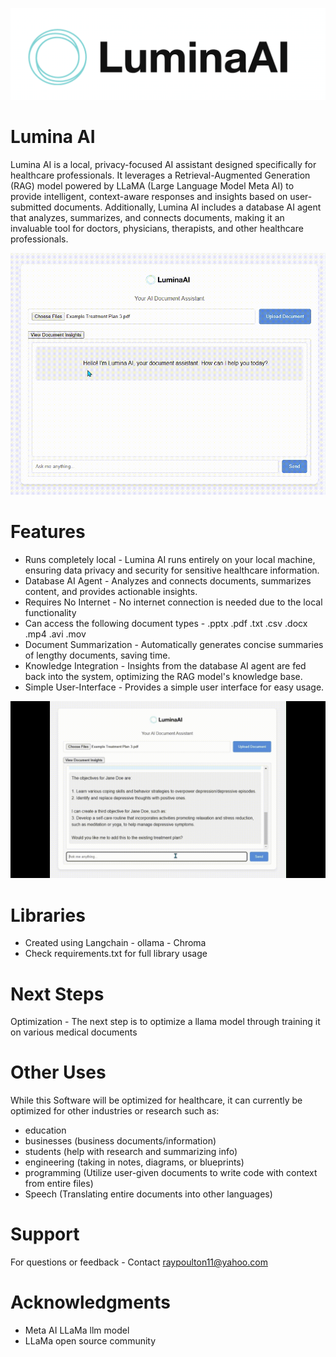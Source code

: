 ![alt text](image.png)

# Lumina AI
Lumina AI is a local, privacy-focused AI assistant designed specifically for healthcare professionals. It leverages a Retrieval-Augmented Generation (RAG) model powered by LLaMA (Large Language Model Meta AI) to provide intelligent, context-aware responses and insights based on user-submitted documents. Additionally, Lumina AI includes a database AI agent that analyzes, summarizes, and connects documents, making it an invaluable tool for doctors, physicians, therapists, and other healthcare professionals.

![alt text](<LuminaAI Test.gif>)

# Features
- Runs completely local - Lumina AI runs entirely on your local machine, ensuring data privacy and security for sensitive healthcare information.
- Database AI Agent - Analyzes and connects documents, summarizes content, and provides actionable insights.
- Requires No Internet - No internet connection is needed due to the local functionality
- Can access the following document types - .pptx .pdf .txt .csv .docx .mp4 .avi .mov
- Document Summarization - Automatically generates concise summaries of lengthy documents, saving time.
- Knowledge Integration - Insights from the database AI agent are fed back into the system, optimizing the RAG model's knowledge base.
- Simple User-Interface - Provides a simple user interface for easy usage.

![alt text](<LuminaAI Test 2.gif>)

# Libraries
- Created using Langchain - ollama - Chroma
- Check requirements.txt for full library usage

# Next Steps
Optimization - The next step is to optimize a llama model through training it on various medical documents

# Other Uses
While this Software will be optimized for healthcare, it can currently be optimized for other industries or research such as:
- education
- businesses (business documents/information)
- students (help with research and summarizing info)
- engineering (taking in notes, diagrams, or blueprints)
- programming (Utilize user-given documents to write code with context from entire files)
- Speech (Translating entire documents into other languages)

# Support
For questions or feedback - Contact raypoulton11@yahoo.com

# Acknowledgments
- Meta AI LLaMa llm model
- LLaMa open source community
